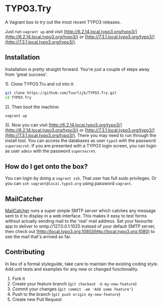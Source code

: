 # TYPO3.Try
A Vagrant box to try out the most recent TYPO3 releases.

Just run `vagrant up` and visit [http://6.2.14.local.typo3.org/typo3/](http://6.2.14.local.typo3.org/typo3/) or [http://7.3.1.local.typo3.org/typo3/](http://7.3.1.local.typo3.org/typo3/).

## Installation
Installation is pretty straight forward. You're just a couple of steps away from 'great success'.

1). Clone TYPO3.Tru and cd into it:
```bash
git clone https://github.com/Tuurlijk/TYPO3.Try.git
cd TYPO3.Try
```

2). Then boot the machine:
```bash
vagrant up
```

3). Now you can visit [http://6.2.14.local.typo3.org/typo3/](http://6.2.14.local.typo3.org/typo3/) or [http://7.3.1.local.typo3.org/typo3/](http://7.3.1.local.typo3.org/typo3/). There you may need to run through the install tool. You can access the databases as user `typo3` with the password `supersecret`. If you are presented with a TYPO3 login screen, you can login as user `admin` with the password `supersecret`.

## How do I get onto the box?
You can login by doing a `vagrant ssh`. That user has full sudo privileges. Or you can `ssh vagrant@local.typo3.org` using password `vagrant`.

## MailCatcher
[MailCatcher](http://mailcatcher.me/) runs a super simple SMTP server which catches any message sent to it to display in a web interface. This makes it easy to test forms without actually sending mail to the 'real' mail address. Set your favourite app to deliver to smtp://127.0.0.1:1025 instead of your default SMTP server, then check out [http://local.typo3.org:1080](http://local.typo3.org:1080) to see the mail that's arrived so far.

## Contributing
In lieu of a formal styleguide, take care to maintain the existing coding style. Add unit tests and examples for any new or changed functionality.

1. Fork it
2. Create your feature branch (`git checkout -b my-new-feature`)
3. Commit your changes (`git commit -am 'Add some feature'`)
4. Push to the branch (`git push origin my-new-feature`)
5. Create new Pull Request
